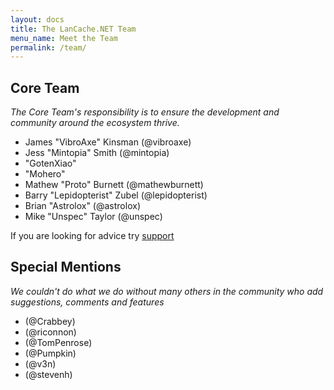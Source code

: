 ```yaml
---
layout: docs
title: The LanCache.NET Team
menu_name: Meet the Team
permalink: /team/
---
```


## Core Team

_The Core Team's responsibility is to ensure the development and
community around the ecosystem thrive._

* James "VibroAxe" Kinsman (@vibroaxe)
* Jess "Mintopia" Smith (@mintopia)
* "GotenXiao"
* "Mohero"
* Mathew "Proto" Burnett (@mathewburnett)
* Barry "Lepidopterist" Zubel (@lepidopterist)
* Brian "Astrolox" (@astrolox)
* Mike "Unspec" Taylor (@unspec)

If you are looking for advice try [support](/support)

## Special Mentions

_We couldn't do what we do without many others in the community who add suggestions, comments and features_

* (@Crabbey)
* (@riconnon)
* (@TomPenrose)
* (@Pumpkin)
* (@v3n)
* (@stevenh)

